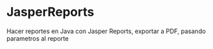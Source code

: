 # JasperReports
Hacer reportes en Java con Jasper Reports, exportar a PDF, pasando parametros al reporte
